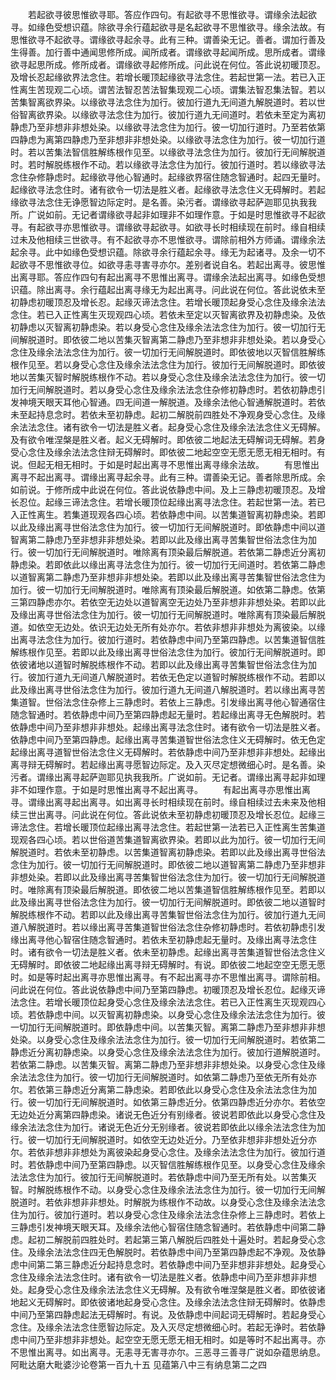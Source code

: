<!-- { "loadSidebar": true } -->
　　若起欲寻彼思惟欲寻耶。答应作四句。有起欲寻不思惟欲寻。谓缘余法起欲寻。如缘色受想识蕴。除欲寻余行蕴起欲寻是名起欲寻不思惟欲寻。缘余法故。有思惟欲寻不起欲寻。谓缘欲寻起余寻。此有三种。谓善染无记。善者。谓加行善及生得善。加行善中通闻思修所成。闻所成者。谓缘欲寻起闻所成。思所成者。谓缘欲寻起思所成。修所成者。谓缘欲寻起修所成。问此说在何位。答此说初暖顶忍。及增长忍起缘欲界法念住。若增长暖顶起缘欲寻法念住。若起世第一法。若已入正性离生苦现观二心顷。谓苦法智忍苦法智集现观二心顷。谓集法智忍集法智。若以苦集智离欲界染。以缘欲寻法念住为加行。彼加行道九无间道九解脱道时。若以世俗智离欲界染。以缘欲寻法念住为加行。彼加行道九无间道时。若依未至定为离初静虑乃至非想非非想处染。以缘欲寻法念住为加行。彼一切加行道时。乃至若依第四静虑为离第四静虑乃至非想非非想处染。以缘欲寻法念住为加行。彼一切加行道时。若以苦集法智信胜解练根作见至。以缘欲寻法念住为加行。彼加行无间解脱道时。若时解脱练根作不动。若以缘欲寻法念住为加行。彼加行道时。若以缘欲寻法念住杂修静虑时。起缘欲寻他心智通时。起缘欲界宿住随念智通时。起四无量时。起缘欲寻法念住时。诸有欲令一切法是胜义者。起缘欲寻法念住义无碍解时。若起缘欲寻法念住无诤愿智边际定时。是名善。染污者。谓缘欲寻起萨迦耶见执我我所。广说如前。无记者谓缘欲寻起非如理非不如理作意。于如是时思惟欲寻不起欲寻。有起欲寻亦思惟欲寻。谓缘欲寻起欲寻。如欲寻长时相续现在前时。缘自相续过未及他相续三世欲寻。有不起欲寻亦不思惟欲寻。谓除前相外方师诵。谓缘余法起余寻。此中如缘色受想识蕴。除欲寻余行蕴起余寻。缘无为起诸寻。及余一切不起欲寻不思惟欲寻位。如欲寻恚寻害寻亦尔。差别者说自名。若起出离寻。彼思惟出离寻耶。答应作四句有起出离寻不思惟出离寻。谓缘余法起出离寻。如缘色受想识蕴。除出离寻。余行蕴起出离寻缘无为起出离寻。问此说在何位。答此说依未至初静虑初暖顶忍及增长忍。起缘灭谛法念住。若增长暖顶起身受心念住及缘余法法念住。若已入正性离生灭现观四心顷。若依未至定以灭智离欲界及初静虑染。及依初静虑以灭智离初静虑染。若以身受心念住及缘余法法念住为加行。彼一切加行无间解脱道时。即依彼二地以苦集灭智离第二静虑乃至非想非非想处染。若以身受心念住及缘余法法念住为加行。彼一切加行无间解脱道时。即依彼地以灭智信胜解练根作见至。若以身受心念住及缘余法法念住为加行。彼加行无间解脱道时。即依彼地以苦集灭智时解脱练根作不动。若以身受心念住及缘余法法念住为加行。彼一切加行无间解脱道时。若以身受心念住及缘余法法念住杂修初静虑时。若依初静虑引发神境天眼天耳他心智通。四无间道一解脱道。及缘余法他心智通解脱道时。若依未至起持息念时。若依未至初静虑。起初二解脱前四胜处不净观身受心念住。及缘余法法念住。诸有欲令一切法是胜义者。起身受心念住及缘余法法念住义无碍解。及有欲令唯涅槃是胜义者。起义无碍解时。即依彼二地起法无碍解词无碍解。若身受心念住及缘余法法念住辩无碍解时。即依彼二地起空空无愿无愿无相无相时。有说。但起无相无相时。于如是时起出离寻不思惟出离寻缘余法故。
　　有思惟出离寻不起出离寻。谓缘出离寻起余寻。此有三种。谓善染无记。善者除思所成。余如前说。于修所成中此说在何位。答此说依静虑中间。及上三静虑初暖顶忍。及增长忍位。起缘三谛法念住。若增长暖顶位起缘出离寻法念住。若起世第一法。若已入正性离生。若集道现观各四心顷。若依静虑中间。以苦集道智离初静虑染。若即以此及缘出离寻世俗法念住为加行。彼一切加行无间解脱道时。即依静虑中间以道智离第二静虑乃至非想非非想处染。若即以此及缘出离寻苦集智世俗法念住为加行。彼一切加行无间解脱道时。唯除离有顶染最后解脱道。若依第二静虑近分离初静虑染。若即依此以缘出离寻法念住为加行。彼一切加行无间道时。若依第二静虑以道智离第二静虑乃至非想非非想处染。若即以此及缘出离寻苦集智世俗法念住为加行。彼一切加行无间解脱道时。唯除离有顶染最后解脱道。如依第二静虑。依第三第四静虑亦尔。若依空无边处以道智离空无边处乃至非想非非想处染。若即以此及缘出离寻世俗法念住为加行。彼一切加行无间解脱道时。唯除离有顶染最后解脱道。如依空无边处。依识无边处无所有处亦尔。若依非想非非想处为离彼染。以缘出离寻法念住为加行。彼加行道时。若依静虑中间乃至第四静虑。以苦集道智信胜解练根作见至。若即以此及缘出离寻世俗法念住为加行。彼加行无间解脱道时。即依彼诸地以道智时解脱练根作不动。若即以此及缘出离寻苦集智世俗法念住为加行。彼加行道九无间道八解脱道时。若依无色定以道智时解脱练根作不动。若即以此及缘出离寻世俗法念住为加行。彼加行道九无间道八解脱道时。若以缘出离寻苦集道智。世俗法念住杂修上三静虑时。若依上三静虑。引发缘出离寻他心智通宿住随念智通时。若依静虑中间乃至第四静虑起无量时。若起缘出离寻无色解脱时。若依静虑中间乃至非想非非想处。起缘出离寻法念住时。诸有欲令一切法是胜义者。依静虑中间乃至第四静虑。起缘出离寻苦集道智世俗法念住义无碍解时。依无色定起缘出离寻道智世俗法念住义无碍解时。若依静虑中间乃至非想非非想处。起缘出离寻辩无碍解时。若起缘出离寻愿智边际定。及入灭尽定想微细心时。是名善。染污者。谓缘出离寻起萨迦耶见执我我所。广说如前。无记者。谓缘出离寻起非如理非不如理作意。于如是时思惟出离寻不起出离寻。
　　有起出离寻亦思惟出离寻。谓缘出离寻起出离寻。如出离寻长时相续现在前时。缘自相续过去未来及他相续三世出离寻。问此说在何位。答此说依未至初静虑初暖顶忍及增长忍位。起缘三谛法念住。若增长暖顶位起缘出离寻法念住。若起世第一法若已入正性离生苦集道现观各四心顷。若以世俗道苦集道智离欲界染。若即以此为加行。彼一切加行无间解脱道时。若依未至初静虑。以苦集道智离初静虑染。若即以此及缘出离寻世俗法念住为加行。彼一切加行无间解脱道时。即依彼二地以道智离第二静虑乃至非想非非想处染。若即以此及缘出离寻苦集智世俗法念住为加行。彼一切加行无间解脱道时。唯除离有顶染最后解脱道。即依彼二地以苦集道智信胜解练根作见至。若即以此及缘出离寻世俗法念住为加行。彼一切加行无间解脱道时。即依彼二地以道智时解脱练根作不动。若即以此及缘出离寻苦集智世俗法念住为加行。彼加行道九无间道八解脱道时。若以缘出离寻苦集道智世俗法念住杂修初静虑时。若依初静虑引发缘出离寻他心智宿住随念智通时。若依未至初静虑起无量时。及缘出离寻法念住时。诸有欲令一切法是胜义者。依未至初静虑。起缘出离寻苦集道智世俗法念住义无碍解时。即依彼二地起缘出离寻辩无碍解时。有说。即依彼二地起空空无愿无愿时。如是等时起出离寻亦思惟出离寻。有不起出离寻亦不思惟出离寻。谓除前相。问此说在何位。答此说依静虑中间乃至第四静虑。初暖顶忍及增长忍位。起缘灭谛法念住。若增长暖顶位起身受心念住及缘余法法念住。若已入正性离生灭现观四心顷。若依静虑中间。以灭智离初静虑染。以身受心念住及缘余法法念住为加行。彼一切加行无间解脱道时。即依静虑中间。以苦集灭智。离第二静虑乃至非想非非想处染。以身受心念住及缘余法法念住为加行。彼一切加行无间解脱道时。若依第二静虑近分离初静虑染。以身受心念住及缘余法法念住为加行。彼加行道解脱道时。若依第二静虑。以苦集灭智。离第二静虑乃至非想非非想处染。以身受心念住及缘余法法念住为加行。彼一切加行无间解脱道时。如依第二静虑乃至依无所有处亦尔。若依第三静虑近分离第二静虑染。若即依此以身受心念住及余法法念住为加行。彼一切加行无间解脱道时。如依第三静虑近分。依第四静虑近分亦尔。若依空无边处近分离第四静虑染。诸说无色近分有别缘者。彼说若即依此以身受心念住及缘余法法念住为加行。诸说无色近分无别缘者。彼说若即依此以缘余法法念住为加行。彼一切加行无间解脱道时。如依空无边处近分。乃至依非想非非想处近分亦尔。若依非想非非想处为离彼染起身受心念住。及缘余法法念住为加行。彼加行道时。若依静虑中间乃至第四静虑。以灭智信胜解练根作见至。以身受心念住及缘余法法念住为加行。彼加行无间解脱道时。若依静虑中间乃至无所有处。以苦集灭智。时解脱练根作不动。以身受心念住及缘余法法念住为加行。彼一切加行无间解脱道时。若依非想非非想处。时解脱为练根作不动故。以身受心念住及缘余法法念住为加行。彼加行道时。若以身受心念住及缘余法法念住杂修上三静虑时。若依上三静虑引发神境天眼天耳。及缘余法他心智宿住随念智通时。若依静虑中间第二静虑。起初二解脱前四胜处时。若起第三第八解脱后四胜处十遍处时。若起身受心念住。及缘余法法念住四无色解脱时。若依静虑中间乃至第四静虑起不净观。及依静虑中间第二第三静虑近分起持息念时。若依静虑中间乃至非想非非想处。起身受心念住及缘余法法念住时。诸有欲令一切法是胜义者。依静虑中间乃至非想非非想处。起身受心念住及缘余法法念住义无碍解。及有欲令唯涅槃是胜义者。即依彼诸地起义无碍解时。即依彼诸地起身受心念住。及缘余法法念住辩无碍解时。依静虑中间乃至第四静虑起法无碍解时。有说。及依静虑中间起词无碍解时。若起身受心念住。及缘余法法念住愿智边际定。及入灭尽定想微细心时。若起无诤时。若依静虑中间乃至非想非非想处。起空空无愿无愿无相无相时。如是等时不起出离寻。亦不思惟出离寻。如出离寻。无恚寻无害寻亦尔。三恶寻三善寻广说如杂蕴思纳息。
阿毗达磨大毗婆沙论卷第一百九十五
见蕴第八中三有纳息第二之四
